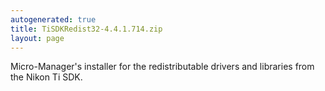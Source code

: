 ```yaml
---
autogenerated: true
title: TiSDKRedist32-4.4.1.714.zip
layout: page
---
```


Micro-Manager's installer for the redistributable drivers and libraries
from the Nikon Ti SDK.
